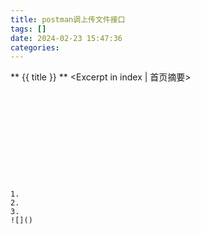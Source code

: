 ```yaml
---
title: postman调上传文件接口
tags: []
date: 2024-02-23 15:47:36
categories:
---
```

** {{ title }} ** <Excerpt in index | 首页摘要>


<!-- more -->

#### 

```java

```

```java

```
[]()

#### 
```java

```

```java

```
[]()

#### 


```java

```

```java

```
[]()
```




1. 
2. 
3. 
![]()